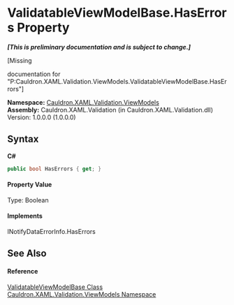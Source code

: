 # ValidatableViewModelBase.HasErrors Property 
 _**\[This is preliminary documentation and is subject to change.\]**_

\[Missing <summary> documentation for "P:Cauldron.XAML.Validation.ViewModels.ValidatableViewModelBase.HasErrors"\]

**Namespace:**&nbsp;<a href="N_Cauldron_XAML_Validation_ViewModels">Cauldron.XAML.Validation.ViewModels</a><br />**Assembly:**&nbsp;Cauldron.XAML.Validation (in Cauldron.XAML.Validation.dll) Version: 1.0.0.0 (1.0.0.0)

## Syntax

**C#**<br />
``` C#
public bool HasErrors { get; }
```


#### Property Value
Type: Boolean

#### Implements
INotifyDataErrorInfo.HasErrors<br />

## See Also


#### Reference
<a href="T_Cauldron_XAML_Validation_ViewModels_ValidatableViewModelBase">ValidatableViewModelBase Class</a><br /><a href="N_Cauldron_XAML_Validation_ViewModels">Cauldron.XAML.Validation.ViewModels Namespace</a><br />
